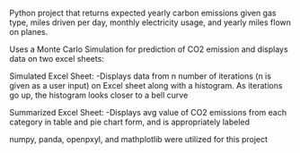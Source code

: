 Python project that returns expected yearly carbon emissions given gas type, miles driven per day, monthly electricity usage, and yearly miles flown on planes.


Uses a Monte Carlo Simulation for prediction of CO2 emission and displays data on two excel sheets:

Simulated Excel Sheet:
-Displays data from n number of iterations (n is given as a user input) on Excel sheet along with a histogram. As iterations go up, the histogram looks closer to a bell curve

Summarized Excel Sheet:
-Displays avg value of CO2 emissions from each category in table and pie chart form, and is appropriately labeled

numpy, panda, openpxyl, and mathplotlib were utilized for this project

